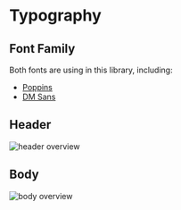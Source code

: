 # Typography

## Font Family

Both fonts are using in this library, including:

- [Poppins](https://fonts.google.com/specimen/Poppins)
- [DM Sans](https://fonts.google.com/specimen/DM+Sans)

## Header

![header overview](/img/docs/typography/header-overview.png)

## Body

![body overview](/img/docs/typography/body-overview.png)
